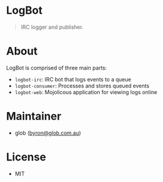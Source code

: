 # LogBot

> IRC logger and publisher.

# About

LogBot is comprised of three main parts:

- `logbot-irc`: IRC bot that logs events to a queue
- `logbot-consumer`: Processes and stores queued events
- `logbot-web`: Mojolicous application for viewing logs online

# Maintainer

* glob (byron@glob.com.au)

# License

* MIT
